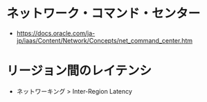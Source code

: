 # ネットワーク・コマンド・センター
- https://docs.oracle.com/ja-jp/iaas/Content/Network/Concepts/net_command_center.htm
# リージョン間のレイテンシ
- ネットワーキング > Inter-Region Latency
